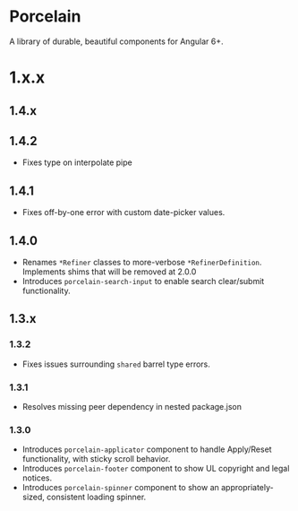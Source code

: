 # Porcelain

A library of durable, beautiful components for Angular 6+.

# 1.x.x

## 1.4.x

## 1.4.2

-   Fixes type on interpolate pipe

## 1.4.1

-   Fixes off-by-one error with custom date-picker values.

## 1.4.0

-   Renames `*Refiner` classes to more-verbose `*RefinerDefinition`. Implements shims that will be removed at 2.0.0
-   Introduces `porcelain-search-input` to enable search clear/submit functionality.

## 1.3.x

### 1.3.2

-   Fixes issues surrounding `shared` barrel type errors.

### 1.3.1

-   Resolves missing peer dependency in nested package.json

### 1.3.0

-   Introduces `porcelain-applicator` component to handle Apply/Reset functionality, with sticky scroll behavior.
-   Introduces `porcelain-footer` component to show UL copyright and legal notices.
-   Introduces `porcelain-spinner` component to show an appropriately-sized, consistent loading spinner.
